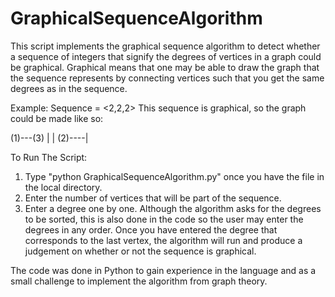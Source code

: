 # GraphicalSequenceAlgorithm

This script implements the graphical sequence algorithm to detect whether a sequence of integers that signify the degrees of vertices in a graph could be graphical. Graphical means that one may be able to draw the graph that the sequence represents by connecting vertices such that you get the same degrees as in the sequence.

Example: Sequence = <2,2,2>
This sequence is graphical, so the graph could be made like so:

(1)---(3)
 |     |
(2)----|

To Run The Script:

1. Type "python GraphicalSequenceAlgorithm.py" once you have the file in the local directory.
2. Enter the number of vertices that will be part of the sequence.
3. Enter a degree one by one. Although the algorithm asks for the degrees to be sorted, this is also done in the code so the user may enter the degrees in any order. Once you have entered the degree that corresponds to the last vertex, the algorithm will run and produce a judgement on whether or not the sequence is graphical.

The code was done in Python to gain experience in the language and as a small challenge to implement the algorithm from graph theory.
